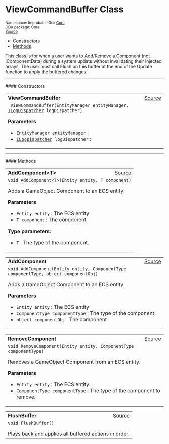 
# ViewCommandBuffer Class
<sup>
Namespace: Improbable.Gdk.<a href="{{urlRoot}}/api/core-index">Core</a><br/>
GDK package: Core<br/>
<a href="https://www.github.com/spatialos/gdk-for-unity/blob/decea028/workers/unity/Packages/io.improbable.gdk.core/Utility/ViewCommandBuffer.cs/#L15">Source</a>
<style>
a code {
                    padding: 0em 0.25em!important;
}
code {
                    background-color: #ffffff!important;
}
</style>
</sup>
<nav id="pageToc" class="page-toc"><ul><li><a href="#constructors">Constructors</a>
<li><a href="#methods">Methods</a>
</ul></nav>

</p>



<p>This class is for when a user wants to Add/Remove a Component (not IComponentData) during a system update without invalidating their injected arrays. The user must call Flush on this buffer at the end of the Update function to apply the buffered changes. </p>












</p>
<hr style="width:100%; border-top-color:#d8d8d8" />
#### Constructors


</p>




<table width="100%">
    <tr>
        <td style="border-right:none"><a id="viewcommandbuffer-entitymanager-ilogdispatcher"></a><b>ViewCommandBuffer</b></td>
        <td style="border-left:none; text-align:right"><a href="https://www.github.com/spatialos/gdk-for-unity/blob/decea028/workers/unity/Packages/io.improbable.gdk.core/Utility/ViewCommandBuffer.cs/#L32">Source</a></td>
    </tr>
    <tr>
        <td colspan="2">
<code> ViewCommandBuffer(EntityManager entityManager, <a href="{{urlRoot}}/api/core/i-log-dispatcher">ILogDispatcher</a> logDispatcher)</code></p>



</p>

<b>Parameters</b>

<ul>
<li><code>EntityManager entityManager</code> : </li>
<li><code><a href="{{urlRoot}}/api/core/i-log-dispatcher">ILogDispatcher</a> logDispatcher</code> : </li>
</ul>





</td>
    </tr>
</table>




</p>
<hr style="width:100%; border-top-color:#d8d8d8" />
#### Methods


</p>




<table width="100%">
    <tr>
        <td style="border-right:none"><a id="addcomponent-t-entity-t"></a><b>AddComponent&lt;T&gt;</b></td>
        <td style="border-left:none; text-align:right"><a href="https://www.github.com/spatialos/gdk-for-unity/blob/decea028/workers/unity/Packages/io.improbable.gdk.core/Utility/ViewCommandBuffer.cs/#L46">Source</a></td>
    </tr>
    <tr>
        <td colspan="2">
<code>void AddComponent&lt;T&gt;(Entity entity, T component)</code></p>
Adds a GameObject Component to an ECS entity. 


</p>

<b>Parameters</b>

<ul>
<li><code>Entity entity</code> : The ECS entity</li>
<li><code>T component</code> : The component</li>
</ul>




</p>

<b>Type parameters:</b>

<ul>
<li><code>T</code> : The type of the component.</li>
</ul>



</td>
    </tr>
</table>


<table width="100%">
    <tr>
        <td style="border-right:none"><a id="addcomponent-entity-componenttype-object"></a><b>AddComponent</b></td>
        <td style="border-left:none; text-align:right"><a href="https://www.github.com/spatialos/gdk-for-unity/blob/decea028/workers/unity/Packages/io.improbable.gdk.core/Utility/ViewCommandBuffer.cs/#L57">Source</a></td>
    </tr>
    <tr>
        <td colspan="2">
<code>void AddComponent(Entity entity, ComponentType componentType, object componentObj)</code></p>
Adds a GameObject Component to an ECS entity. 


</p>

<b>Parameters</b>

<ul>
<li><code>Entity entity</code> : The ECS entity</li>
<li><code>ComponentType componentType</code> : The type of the component</li>
<li><code>object componentObj</code> : The component</li>
</ul>





</td>
    </tr>
</table>


<table width="100%">
    <tr>
        <td style="border-right:none"><a id="removecomponent-entity-componenttype"></a><b>RemoveComponent</b></td>
        <td style="border-left:none; text-align:right"><a href="https://www.github.com/spatialos/gdk-for-unity/blob/decea028/workers/unity/Packages/io.improbable.gdk.core/Utility/ViewCommandBuffer.cs/#L73">Source</a></td>
    </tr>
    <tr>
        <td colspan="2">
<code>void RemoveComponent(Entity entity, ComponentType componentType)</code></p>
Removes a GameObject Component from an ECS entity. 


</p>

<b>Parameters</b>

<ul>
<li><code>Entity entity</code> : The ECS entity.</li>
<li><code>ComponentType componentType</code> : The type of the component to remove.</li>
</ul>





</td>
    </tr>
</table>


<table width="100%">
    <tr>
        <td style="border-right:none"><a id="flushbuffer"></a><b>FlushBuffer</b></td>
        <td style="border-left:none; text-align:right"><a href="https://www.github.com/spatialos/gdk-for-unity/blob/decea028/workers/unity/Packages/io.improbable.gdk.core/Utility/ViewCommandBuffer.cs/#L87">Source</a></td>
    </tr>
    <tr>
        <td colspan="2">
<code>void FlushBuffer()</code></p>
Plays back and applies all buffered actions in order. 





</td>
    </tr>
</table>





